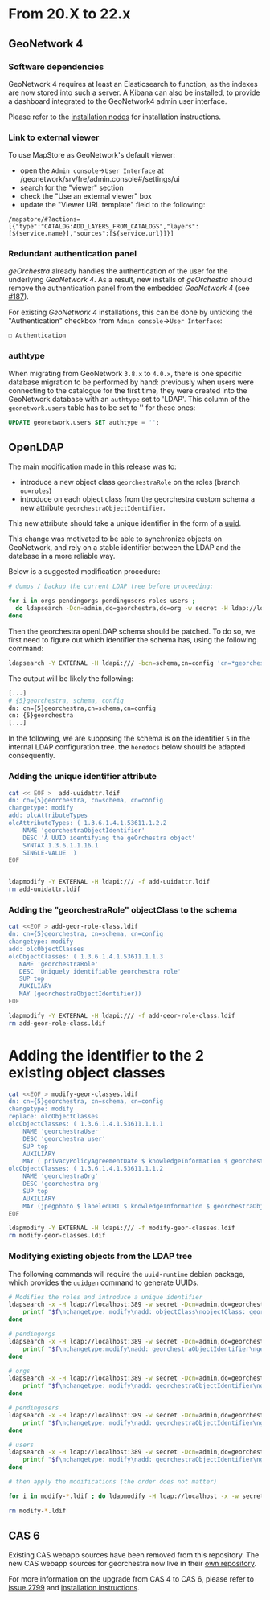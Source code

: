 # From 20.X to 22.x

## GeoNetwork 4

### Software dependencies

GeoNetwork 4 requires at least an Elasticsearch to function, as the indexes are
now stored into such a server. A Kibana can also be installed, to provide a
dashboard integrated to the GeoNetwork4 admin user interface.

Please refer to the [installation nodes](../../setup/geonetwork4.md) for installation instructions.

### Link to external viewer

To use MapStore as GeoNetwork's default viewer:
 * open the `Admin console`->`User Interface` at /geonetwork/srv/fre/admin.console#/settings/ui
 * search for the "viewer" section
 * check the "Use an external viewer" box
 * update the "Viewer URL template" field to the following:
```
/mapstore/#?actions=[{"type":"CATALOG:ADD_LAYERS_FROM_CATALOGS","layers":[${service.name}],"sources":[${service.url}]}]

```

### Redundant authentication panel

_geOrchestra_ already handles the authentication of the user for the underlying _GeoNetwork 4_. As a result, new installs of _geOrchestra_ should remove the authentication panel from the embedded _GeoNetwork 4_ (see [#187](https://github.com/georchestra/geonetwork/pull/187)).

For existing _GeoNetwork 4_ installations, this can be done by unticking the "Authentication" checkbox from `Admin console`->`User Interface`:
```
☐ Authentication
```

### authtype

When migrating from GeoNetwork `3.8.x` to `4.0.x`, there is one specific database migration to be performed by hand:
previously when users were connecting to the catalogue for the first time, they were created into the GeoNetwork database
with an `authtype` set to 'LDAP'. This column of the `geonetwork.users` table has to be set to '' for these ones:

```sql
UPDATE geonetwork.users SET authtype = '';
```

## OpenLDAP

The main modification made in this release was to:

* introduce a new object class `georchestraRole` on the roles (branch `ou=roles`)
* introduce on each object class from the georchestra custom schema a new
  attribute `georchestraObjectIdentifier`.

This new attribute should take a unique identifier in the form of a [uuid](https://en.wikipedia.org/wiki/Universally_unique_identifier).

This change was motivated to be able to synchronize objects on GeoNetwork, and rely
 on a stable identifier between the LDAP and the database in a more reliable way.

Below is a suggested modification procedure:


```bash
# dumps / backup the current LDAP tree before proceeding:

for i in orgs pendingorgs pendingusers roles users ;
  do ldapsearch -Dcn=admin,dc=georchestra,dc=org -w secret -H ldap://localhost:389 -bou=${i},dc=georchestra,dc=org > ${i}.ldif ;
done
```

Then the georchestra openLDAP schema should be patched. To do so, we first need
to figure out which identifier the schema has, using the following command:

```bash
ldapsearch -Y EXTERNAL -H ldapi:/// -bcn=schema,cn=config 'cn=*georchestra' 'cn'
```

The output will be likely the following:

```bash
[...]
# {5}georchestra, schema, config
dn: cn={5}georchestra,cn=schema,cn=config
cn: {5}georchestra
[...]
```
In the following, we are supposing the schema is on the identifier `5` in the internal LDAP configuration tree.
the `heredocs` below should be adapted consequently.

### Adding the unique identifier attribute

```bash
cat << EOF >  add-uuidattr.ldif
dn: cn={5}georchestra, cn=schema, cn=config
changetype: modify
add: olcAttributeTypes
olcAttributeTypes: ( 1.3.6.1.4.1.53611.1.2.2
    NAME 'georchestraObjectIdentifier'
    DESC 'A UUID identifying the geOrchestra object'
    SYNTAX 1.3.6.1.1.16.1
    SINGLE-VALUE  )
EOF


ldapmodify -Y EXTERNAL -H ldapi:/// -f add-uuidattr.ldif
rm add-uuidattr.ldif
```

### Adding the "georchestraRole" objectClass to the schema

```bash
cat <<EOF > add-geor-role-class.ldif
dn: cn={5}georchestra, cn=schema, cn=config
changetype: modify
add: olcObjectClasses
olcObjectClasses: ( 1.3.6.1.4.1.53611.1.1.3
   NAME 'georchestraRole'
   DESC 'Uniquely identifiable georchestra role'
   SUP top
   AUXILIARY
   MAY (georchestraObjectIdentifier))
EOF

ldapmodify -Y EXTERNAL -H ldapi:/// -f add-geor-role-class.ldif
rm add-geor-role-class.ldif
```

# Adding the identifier to the 2 existing object classes

```bash
cat <<EOF > modify-geor-classes.ldif
dn: cn={5}georchestra, cn=schema, cn=config
changetype: modify
replace: olcObjectClasses
olcObjectClasses: ( 1.3.6.1.4.1.53611.1.1.1
    NAME 'georchestraUser'
    DESC 'georchestra user'
    SUP top
    AUXILIARY
    MAY ( privacyPolicyAgreementDate $ knowledgeInformation $ georchestraObjectIdentifier ))
olcObjectClasses: ( 1.3.6.1.4.1.53611.1.1.2
    NAME 'georchestraOrg'
    DESC 'georchestra org'
    SUP top
    AUXILIARY
    MAY (jpegphoto $ labeledURI $ knowledgeInformation $ georchestraObjectIdentifier))
EOF

ldapmodify -Y EXTERNAL -H ldapi:/// -f modify-geor-classes.ldif
rm modify-geor-classes.ldif
```

### Modifying existing objects from the LDAP tree

The following commands will require the `uuid-runtime` debian package,
which provides the `uuidgen` command to generate UUIDs.

```bash
# Modifies the roles and introduce a unique identifier
ldapsearch -x -H ldap://localhost:389 -w secret -Dcn=admin,dc=georchestra,dc=org -o ldif-wrap=no -b "ou=roles,dc=georchestra,dc=org" dn |grep "^dn: cn=" | while read f ; do
    printf "$f\nchangetype: modify\nadd: objectClass\nobjectClass: georchestraRole\n-\nadd: georchestraObjectIdentifier\ngeorchestraObjectIdentifier: $(uuidgen)\n\n" >> modify-roles.ldif
done

# pendingorgs
ldapsearch -x -H ldap://localhost:389 -w secret -Dcn=admin,dc=georchestra,dc=org -o ldif-wrap=no -b "ou=pendingorgs,dc=georchestra,dc=org" ObjectClass=georchestraOrg o |grep "^dn: o=" | while read f ; do
    printf "$f\nchangetype:modify\nadd: georchestraObjectIdentifier\ngeorchestraObjectIdentifier: $(uuidgen)\n\n" >> modify-pendingorgs.ldif
done

# orgs
ldapsearch -x -H ldap://localhost:389 -w secret -Dcn=admin,dc=georchestra,dc=org -o ldif-wrap=no -b "ou=orgs,dc=georchestra,dc=org" ObjectClass=georchestraOrg o |grep "^dn: o=" | while read f ; do
    printf "$f\nchangetype: modify\nadd: georchestraObjectIdentifier\ngeorchestraObjectIdentifier: $(uuidgen)\n\n" >> modify-orgs.ldif
done

# pendingusers
ldapsearch -x -H ldap://localhost:389 -w secret -Dcn=admin,dc=georchestra,dc=org -o ldif-wrap=no -b "ou=pendingusers,dc=georchestra,dc=org" ObjectClass=georchestraUser uid |grep "^dn: uid=" | while read f ; do
    printf "$f\nchangetype: modify\nadd: georchestraObjectIdentifier\ngeorchestraObjectIdentifier: $(uuidgen)\n\n" >> modify-pendingusers.ldif
done

# users
ldapsearch -x -H ldap://localhost:389 -w secret -Dcn=admin,dc=georchestra,dc=org -o ldif-wrap=no -b "ou=users,dc=georchestra,dc=org" ObjectClass=georchestraUser uid |grep "^dn: uid=" | while read f ; do
    printf "$f\nchangetype: modify\nadd: georchestraObjectIdentifier\ngeorchestraObjectIdentifier: $(uuidgen)\n\n" >> modify-users.ldif
done

# then apply the modifications (the order does not matter)

for i in modify-*.ldif ; do ldapmodify -H ldap://localhost -x -w secret -Dcn=admin,dc=georchestra,dc=org -f ${i} ; done

rm modify-*.ldif
```

## CAS 6

Existing CAS webapp sources have been removed from this repository. The new CAS webapp sources for georchestra now live in their [own repository](https://github.com/georchestra/georchestra-cas-server).

For more information on the upgrade from CAS 4 to CAS 6, please refer to [issue 2799](https://github.com/georchestra/georchestra/issues/2799) and [installation instructions](../../setup/cas6.md).

